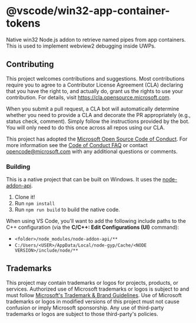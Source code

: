 # @vscode/win32-app-container-tokens

Native win32 Node.js addon to retrieve named pipes from app containers. This is used to implement webview2 debugging inside UWPs.

## Contributing

This project welcomes contributions and suggestions.  Most contributions require you to agree to a
Contributor License Agreement (CLA) declaring that you have the right to, and actually do, grant us
the rights to use your contribution. For details, visit https://cla.opensource.microsoft.com.

When you submit a pull request, a CLA bot will automatically determine whether you need to provide
a CLA and decorate the PR appropriately (e.g., status check, comment). Simply follow the instructions
provided by the bot. You will only need to do this once across all repos using our CLA.

This project has adopted the [Microsoft Open Source Code of Conduct](https://opensource.microsoft.com/codeofconduct/).
For more information see the [Code of Conduct FAQ](https://opensource.microsoft.com/codeofconduct/faq/) or
contact [opencode@microsoft.com](mailto:opencode@microsoft.com) with any additional questions or comments.

### Building

This is a native project that can be built on Windows. It uses the [node-addon-api](https://github.com/nodejs/node-addon-api).

1. Clone it!
1. Run `npm install`
1. Run `npm run build` to build the native code.

When using VS Code, you'll want to add the following include paths to the C++ configuration (via the **C/C++: Edit Configurations (UI)** command):

- `<folder>/node_modules/node-addon-api/**`
- `C:/Users/<USER>/AppData/Local/node-gyp/Cache/<NODE VERSION>/include/node/**`

## Trademarks

This project may contain trademarks or logos for projects, products, or services. Authorized use of Microsoft
trademarks or logos is subject to and must follow
[Microsoft's Trademark & Brand Guidelines](https://www.microsoft.com/en-us/legal/intellectualproperty/trademarks/usage/general).
Use of Microsoft trademarks or logos in modified versions of this project must not cause confusion or imply Microsoft sponsorship.
Any use of third-party trademarks or logos are subject to those third-party's policies.
